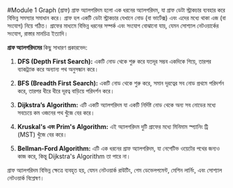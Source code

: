 #Module 1
Graph (গ্রাফ)
গ্রাফ অ্যালগরিদম হলো এক ধরনের অ্যালগরিদম, যা গ্রাফ ডেটা স্ট্রাকচার ব্যবহার করে বিভিন্ন সমস্যার সমাধান করে। গ্রাফ হল একটি ডেটা স্ট্রাকচার যেখানে নোড (বা ভার্টেক্স) এবং এদের মধ্যে থাকা এজ (বা সংযোগ) নিয়ে গঠিত। গ্রাফের মাধ্যমে বিভিন্ন ধরনের সম্পর্ক এবং সংযোগ বোঝানো যায়, যেমন সোশ্যাল নেটওয়ার্কের সংযোগ, রাস্তার মানচিত্র ইত্যাদি।

**গ্রাফ অ্যালগরিদমের** কিছু সাধারণ প্রকারভেদ:

1. **DFS (Depth First Search):** একটি নোড থেকে শুরু করে যতদূর সম্ভব একদিকে গিয়ে, তারপর ব্যাকট্র্যাক করে অন্যান্য পথ অনুসন্ধান করে।
2. **BFS (Breadth First Search):** একটি নোড থেকে শুরু করে, সমান দূরত্বের সব নোড প্রথমে পরিদর্শন করে, তারপর ধীরে ধীরে দূরত্ব বাড়িয়ে পরিদর্শন করে।

3. **Dijkstra’s Algorithm:** এটি একটি অ্যালগরিদম যা একটি নির্দিষ্ট নোড থেকে অন্য সব নোডের মধ্যে সবচেয়ে কম ওজনের পথ খুঁজে বের করে।

4. **Kruskal's এবং Prim's Algorithm:** এই অ্যালগরিদম দুটি গ্রাফের মধ্যে মিনিমাম স্প্যানিং ট্রি (MST) খুঁজে বের করে।

5. **Bellman-Ford Algorithm:** এটি এক ধরনের গ্রাফ অ্যালগরিদম, যা নেগেটিভ ওয়েটের পথের জন্যও কাজ করে, কিন্তু Dijkstra's Algorithm তা পারে না।

গ্রাফ অ্যালগরিদম বিভিন্ন ক্ষেত্রে ব্যবহৃত হয়, যেমন নেটওয়ার্ক রাউটিং, গেম ডেভেলপমেন্ট, মেশিন লার্নিং, এবং সোশ্যাল নেটওয়ার্ক বিশ্লেষণ।

